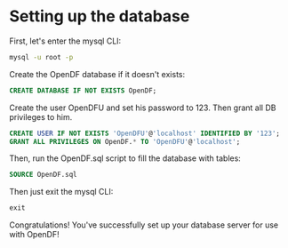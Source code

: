 # Setting up the database

First, let's enter the mysql CLI:
```bash
mysql -u root -p
```

Create the OpenDF database if it doesn't exists:
```sql
CREATE DATABASE IF NOT EXISTS OpenDF;
```

Create the user OpenDFU and set his password to 123.
Then grant all DB privileges to him.
```sql
CREATE USER IF NOT EXISTS 'OpenDFU'@'localhost' IDENTIFIED BY '123';
GRANT ALL PRIVILEGES ON OpenDF.* TO 'OpenDFU'@'localhost';
```

Then, run the OpenDF.sql script to fill the database with tables:
```sql
SOURCE OpenDF.sql
```

Then just exit the mysql CLI:
```sql
exit
```

Congratulations! You've successfully set up your database server for
use with OpenDF!
